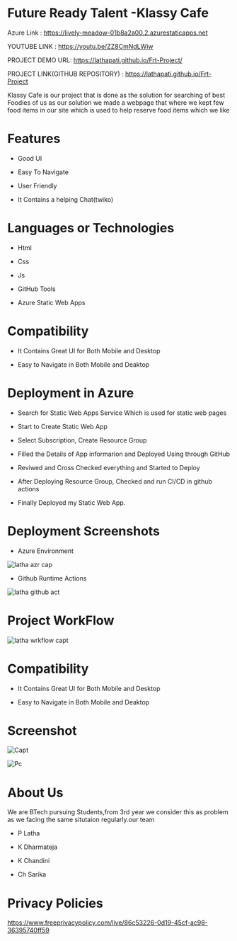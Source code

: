 # Future Ready Talent -Klassy Cafe



Azure Link    : https://lively-meadow-01b8a2a00.2.azurestaticapps.net

YOUTUBE LINK : https://youtu.be/ZZ8CmNdLWiw

PROJECT DEMO URL: https://lathapati.github.io/Frt-Project/


PROJECT LINK(GITHUB REPOSITORY) : https://lathapati.github.io/Frt-Project




Klassy Cafe is our project that is done as the solution for searching of best Foodies of us as our solution we made a webpage that where we kept few food items in our site which is used to help reserve food items which we like



# Features
-  Good UI

-  Easy To Navigate

-  User Friendly

-  It Contains a helping Chat(twiko)



# Languages or Technologies

-  Html

-  Css

-  Js

-  GitHub Tools

-  Azure Static Web Apps

# Compatibility
 -  It Contains Great UI for Both Mobile and Desktop
 
 -  Easy to Navigate in Both Mobile and Deaktop

# Deployment in Azure

-  Search for Static Web Apps Service Which is used for static web pages

-  Start to Create Static Web App

-  Select Subscription, Create Resource Group 

-  Filled the Details of App informarion and Deployed Using through GitHub

-  Reviwed and Cross Checked everything and Started to Deploy 

-  After Deploying Resource Group, Checked and run CI/CD in github actions 

-  Finally Deployed my Static Web App.

# Deployment  Screenshots

- Azure Environment

![latha azr cap](https://user-images.githubusercontent.com/112966533/198848567-53be106f-8ae7-4831-bc32-343b6b27b552.jpg)



- Github Runtime Actions

![latha github act](https://user-images.githubusercontent.com/112966533/198844577-9fece584-4aaa-4d92-8264-d58b825ce546.jpg)

# Project WorkFlow

![latha wrkflow capt](https://user-images.githubusercontent.com/112966533/198844593-0d4258f9-269a-4d4c-8719-16df7af5489b.jpg)

# Compatibility
 -  It Contains Great UI for Both Mobile and Desktop
 
 -  Easy to Navigate in Both Mobile and Deaktop

# Screenshot
![Capt](https://user-images.githubusercontent.com/112966533/198355827-7eb71bda-0bd7-4ee0-a8fc-c13ecbb9f8f1.jpg)

![Pc](https://user-images.githubusercontent.com/112966533/198355891-cda950d6-6b13-4282-8164-2c4563ff807e.jpg)


# About Us
We are BTech pursuing Students,from 3rd year we consider this as problem as we facing the same situtaion regularly.our team

-  P Latha
 
-  K Dharmateja

-  K Chandini

-  Ch Sarika


# Privacy Policies 

https://www.freeprivacypolicy.com/live/86c53226-0d19-45cf-ac98-36395740ff59

